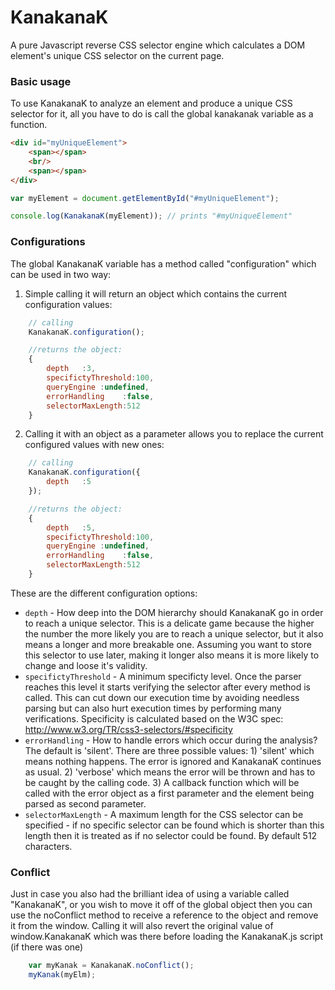 KanakanaK
=========

A pure Javascript reverse CSS selector engine which calculates a DOM element's unique CSS selector on the current page.

### Basic usage

To use KanakanaK to analyze an element and produce a unique CSS selector for it, all you have to do is call the global
kanakanak variable as a function.


```html
<div id="myUniqueElement">
    <span></span>
    <br/>
    <span></span>
</div>
```

```js
var myElement = document.getElementById("#myUniqueElement");

console.log(KanakanaK(myElement)); // prints "#myUniqueElement"
```

### Configurations

The global KanakanaK variable has a method called "configuration" which can be used in two way:
1. Simple calling it will return an object which contains the current configuration values:

```js
    // calling
    KanakanaK.configuration();

    //returns the object:
    {
        depth   :3,
        specifictyThreshold:100,
        queryEngine :undefined,
        errorHandling    :false,
        selectorMaxLength:512
    }
```

2.  Calling it with an object as a parameter allows you to replace the current configured values with new ones:

```js
    // calling
    KanakanaK.configuration({
        depth   :5
    });

    //returns the object:
    {
        depth   :5,
        specifictyThreshold:100,
        queryEngine :undefined,
        errorHandling    :false,
        selectorMaxLength:512
    }
```

These are the different configuration options:
* `depth` - How deep into the DOM hierarchy should KanakanaK go in order to reach a unique selector. This is a delicate game because the higher the number the more likely you are to reach a unique selector, but it also means a longer and more breakable one. Assuming you want to store this selector to use later, making it longer also means it is more likely to change and loose it's validity.
* `specifictyThreshold` - A minimum specificty level. Once the parser reaches this level it starts verifying the selector after every method is called. This can cut down our execution time by avoiding needless parsing but can also hurt execution times by performing many verifications. Specificity is calculated based on the W3C spec: http://www.w3.org/TR/css3-selectors/#specificity
* `errorHandling` - How to handle errors which occur during the analysis? The default is 'silent'. There are three possible values: 1) 'silent' which means nothing happens. The error is ignored and KanakanaK continues as usual. 2) 'verbose' which means the error will be thrown and has to be caught by the calling code. 3) A callback function which will be called with the error object as a first parameter and the element being parsed as second parameter.
* `selectorMaxLength` - A maximum length for the CSS selector can be specified - if no specific selector can be found which is shorter than this length then it is treated as if no selector could be found. By default 512 characters.

### Conflict

Just in case you also had the brilliant idea of using a variable called "KanakanaK", or you wish to move it off of the global object then you can use the noConflict method to receive a reference to the object and remove it from the window.
Calling it will also revert the original value of window.KanakanaK which was there before loading the KanakanaK.js script (if there was one)

```js
    var myKanak = KanakanaK.noConflict();
    myKanak(myElm);
```

